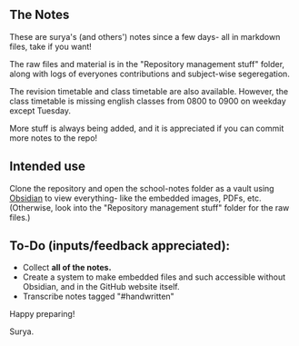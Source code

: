 ## The Notes
These are surya's (and others') notes since a few days- all in markdown files, take if you want!

The raw files and material is in the "Repository management stuff" folder, along with logs of everyones contributions and subject-wise segeregation.

The revision timetable and class timetable are also available. However, the class timetable is missing english classes from 0800 to 0900 on weekday except Tuesday.

More stuff is always being added, and it is appreciated if you can commit more notes to the repo!

## Intended use

Clone the repository and open the school-notes folder as a vault using [Obsidian](https://obsidian.md/) to view everything- like the embedded images, PDFs, etc. (Otherwise, look into the "Repository management stuff" folder for the raw files.)

## To-Do (inputs/feedback appreciated):
- Collect __all of the notes.__
- Create a system to make embedded files and such accessible without Obsidian, and in the GitHub website itself.
- Transcribe notes tagged "#handwritten"

Happy preparing!

Surya.
